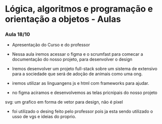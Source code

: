 # Lógica, algoritmos e programação e orientação a objetos - Aulas

### Aula 18/10

* Apresentação do Curso e do professor

* Nessa aula iremos acessar o figma e o scrumfast para comecar a documentação do nosso projeto, para desenvolver o design

 * Iremos desenvolver um projeto full-stack sobre um sistema de extensivo para a sociedade  que será de adoção de animais como uma ong.

 * iremos utilizar as linguangens js e html com frameworks para ajudar.

* no figma aciramos e desenvolvemos as telas pricnipais do nosso projeto

svg: um grafico em forma de vetor para design, não é pixel

* foi utilizado o desing feito pelo professor pois ja esta sendo utilizado o usso de vgs e ideias do proprio.

